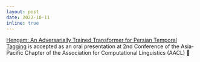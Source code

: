 ```yaml
---
layout: post
date: 2022-10-11
inline: true
---
```


[Hengam: An Adversarially Trained Transformer for Persian Temporal Tagging](https://www.aacl2022.org/paper) is accepted as an oral presentation at 2nd Conference of the Asia-Pacific Chapter of the Association for Computational Linguistics (AACL) 🥐
